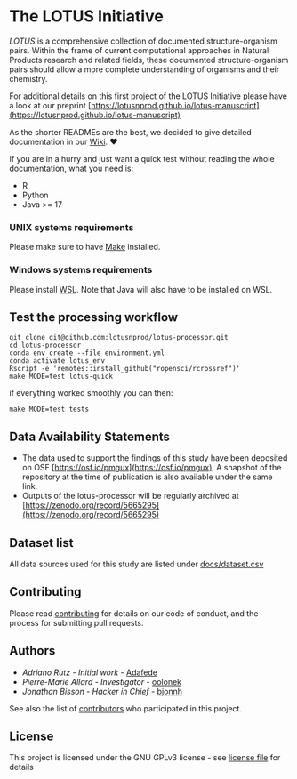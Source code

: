 # The LOTUS Initiative

*LOTUS* is a comprehensive collection of documented structure-organism pairs.
Within the frame of current computational approaches in Natural Products research and related fields, 
these documented structure-organism pairs should allow a more complete understanding of organisms and their chemistry.

For additional details on this first project of the LOTUS Initiative please have a look at our preprint [https://lotusnprod.github.io/lotus-manuscript](https://lotusnprod.github.io/lotus-manuscript)

As the shorter READMEs are the best, we decided to give detailed documentation in our [Wiki](https://github.com/lotusnprod/lotus-processor/wiki). ❤️

If you are in a hurry and just want a quick test without reading the whole documentation, what you need is:

- R
- Python
- Java >= 17

### UNIX systems requirements

Please make sure to have [Make](https://www.gnu.org/software/make) installed.

### Windows systems requirements

Please install [WSL](https://docs.microsoft.com/en-us/windows/wsl/install). 
Note that Java will also have to be installed on WSL.

## Test the processing workflow
```
git clone git@github.com:lotusnprod/lotus-processor.git
cd lotus-processor
conda env create --file environment.yml
conda activate lotus_env
Rscript -e 'remotes::install_github("ropensci/rcrossref")'
make MODE=test lotus-quick
```

if everything worked smoothly you can then:

```
make MODE=test tests
```

## Data Availability Statements

- The data used to support the findings of this study have been deposited on OSF [https://osf.io/pmgux](https://osf.io/pmgux).
A snapshot of the repository at the time of publication is also available under the same link.
- Outputs of the lotus-processor will be regularly archived at [https://zenodo.org/record/5665295](https://zenodo.org/record/5665295)


## Dataset list

All data sources used for this study are listed under [docs/dataset.csv](docs/dataset.csv)

## Contributing

Please read [contributing](CONTRIBUTING.md) for details on our code of conduct, and the process for submitting pull requests.

## Authors

- *Adriano Rutz* - _Initial work_ - [Adafede](https://github.com/Adafede)
- *Pierre-Marie Allard* - _Investigator_ - [oolonek](https://github.com/oolonek)
- *Jonathan Bisson* - _Hacker in Chief_ - [bjonnh](https://github.com/bjonnh)

See also the list of [contributors](https://github.com/lotusnprod/lotus-processor/-/project_members) who participated in this project.

## License

This project is licensed under the GNU GPLv3 license - see [license file](LICENSE.md) for details
